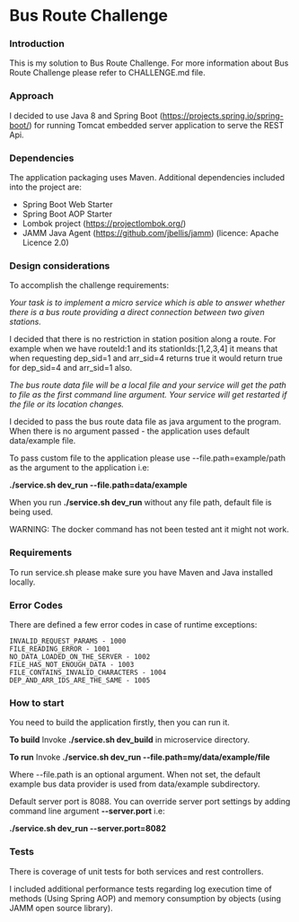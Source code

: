 # Bus Route Challenge

### Introduction

This is my solution to Bus Route Challenge.
For more information about Bus Route Challenge please refer to CHALLENGE.md file.

### Approach

I decided to use Java 8 and Spring Boot (https://projects.spring.io/spring-boot/) for running Tomcat embedded server application
to serve the REST Api.

### Dependencies 
The application packaging uses Maven.
Additional dependencies included into the project are:

- Spring Boot Web Starter
- Spring Boot AOP Starter
- Lombok project (https://projectlombok.org/)
- JAMM Java Agent (https://github.com/jbellis/jamm) (licence: Apache Licence 2.0)

### Design considerations
To accomplish the challenge requirements:

*Your task is to implement a micro service which is able to answer whether there is a bus route providing a direct connection between two given stations.*

I decided that there is no restriction in station position along a route.
For example when we have routeId:1 and its stationIds:[1,2,3,4] it means that 
when requesting dep_sid=1 and arr_sid=4 returns true it would return true for dep_sid=4 and arr_sid=1 also.

*The bus route data file will be a local file and your service will get the path to file as the first command line argument. Your service will get restarted if the file or its location changes.*

I decided to pass the bus route data file as java argument to the program.
When there is no argument passed - the application uses default data/example file.

To pass custom file to the application please use --file.path=example/path as the argument to 
the application i.e:

**./service.sh dev_run --file.path=data/example**

When you run **./service.sh dev_run** without any file path, default file is being used.

WARNING: The docker command has not been tested ant it might not work.

### Requirements

To run service.sh please make sure you have Maven and Java installed locally.

### Error Codes
There are defined a few error codes in case of runtime exceptions:

    INVALID_REQUEST_PARAMS - 1000
    FILE_READING_ERROR - 1001
    NO_DATA_LOADED_ON_THE_SERVER - 1002
    FILE_HAS_NOT_ENOUGH_DATA - 1003
    FILE_CONTAINS_INVALID_CHARACTERS - 1004
    DEP_AND_ARR_IDS_ARE_THE_SAME - 1005

### How to start

You need to build the application firstly, then you can run it.

**To build**
Invoke **./service.sh dev_build** in microservice directory.

**To run**
Invoke
**./service.sh dev_run --file.path=my/data/example/file**

Where --file.path is an optional argument. When not set, the default example bus data provider is used from data/example subdirectory.

Default server port is 8088.
You can override server port settings by adding command line argument **--server.port** i.e: 

**./service.sh dev_run --server.port=8082**

### Tests

There is coverage of unit tests for both services and rest controllers.

I included additional performance tests regarding log execution time of methods (Using Spring AOP) and memory consumption by objects (using JAMM open source library). 




